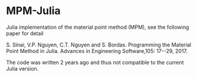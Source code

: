 # MPM-Julia
Julia implementation of the material point method (MPM), see the following paper for detail

S. Sinai, V.P. Nguyen, C.T. Nguyen and S. Bordas. Programming the Material Point Method in Julia. 
Advances in Engineering Software,105: 17--29, 2017.

The code was written 2 years ago and thus not compatible to the current Julia version.
